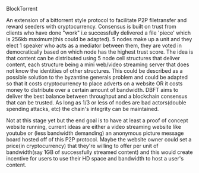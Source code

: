 BlockTorrent

An extension of a bittorrent style protocol to facilitate P2P filetransfer and reward seeders with cryptocurrency. Consensus is built on trust from clients who have done "work" i.e successfully delivered a file 'piece' which is 256kb maximum(this could be adapted). 5 nodes make up a unit and they elect 1 speaker who acts as a mediator between them, they are voted in democratically based on which node has the highest trust score. The idea is that content can be distributed using 5 node cell structures that deliver content, each structure being a mini web/video streaming server that does not know the identities of other structures. This could be described as a possible solution to the byzantine generals problem and could be adapted so that it costs cryptocurrency to place adverts on a website OR it costs money to distribute over a certain amount of bandwidth. DBFT aims to deliver the best balance between throughput and a blockchain consensus that can be trusted. As long as 1/3 or less of nodes are bad actors(double spending attacks, etc) the chain's integrity can be maintained.

Not at this stage yet but the end goal is to have at least a proof of concept website running, current ideas are either a video streaming website like youtube or (less bandwidth demanding) an anonymous picture message board hosted off of this P2P protocol. Maybe the website owner could set a price(in cryptocurrency) that they're willing to offer per unit of bandwidth(say 1GB of successfully streamed content) and this would create incentive for users to use their HD space and bandwidth to host a user's content.
